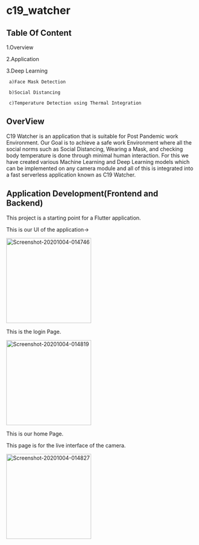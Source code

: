 # c19_watcher

## Table Of Content
 1.Overview
 
 2.Application 
 
 3.Deep Learning
 
     a)Face Mask Detection
     
     b)Social Distancing
     
     c)Temperature Detection using Thermal Integration
     
 
 
## OverView
C19 Watcher is an application that is suitable for Post Pandemic work Environment.
Our Goal is to achieve a safe work Environment where all the social norms such as Social Distancing, Wearing a Mask, and checking body temperature is done through minimal human interaction.
For this we have created various Machine Learning and Deep Learning models which can be implemented on any camera module and all of this is integrated into a fast serverless application known as C19 Watcher.


## Application Development(Frontend and Backend)

This project is a starting point for a Flutter application.

This is our UI of the application->

  <a href="https://ibb.co/bdbKtZ1"><img width="225px" src="https://i.ibb.co/s3WV7Gj/Screenshot-20201004-014746.jpg" alt="Screenshot-20201004-014746" border="0"></a>
  
  This is the login Page.
  
  <a href="https://ibb.co/3RNjp43"><img width="225px" src="https://i.ibb.co/5K8SrG0/Screenshot-20201004-014819.jpg" alt="Screenshot-20201004-014819" border="0"></a>
  
  This is our home Page.
  
  This page is for the live interface of the camera.
  
  <a href="https://ibb.co/YTG33XS"><img width="225px" src="https://i.ibb.co/vv8HHhW/Screenshot-20201004-014827.jpg" alt="Screenshot-20201004-014827" border="0"></a>

